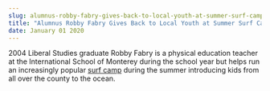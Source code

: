 ```yaml
---
slug: alumnus-robby-fabry-gives-back-to-local-youth-at-summer-surf-camp
title: "Alumnus Robby Fabry Gives Back to Local Youth at Summer Surf Camp"
date: January 01 2020
---
```


 
<p>
  2004 Liberal Studies graduate Robby Fabry is a physical education teacher at
  the International School of Monterey during the school year but helps run an
  increasingly popular
  <a href="https://www.thewahineproject.org/summer-camps">surf camp</a> during
  the summer introducing kids from all over the county to the ocean.
</p>
 
